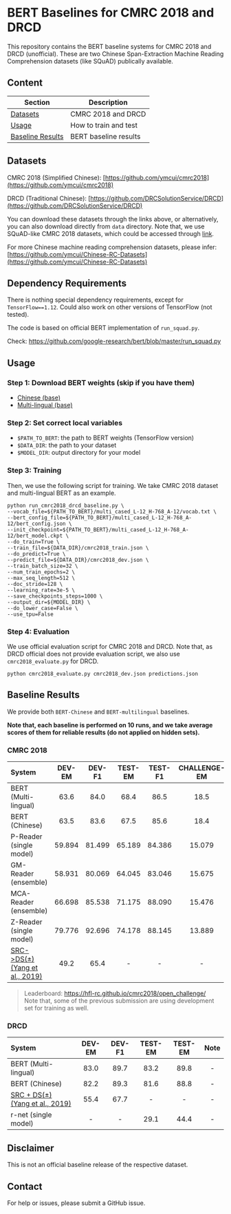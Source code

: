 # BERT Baselines for CMRC 2018 and DRCD
This repository contains the BERT baseline systems for CMRC 2018 and DRCD (unofficial). These are two Chinese Span-Extraction Machine Reading Comprehension datasets (like SQuAD) publically available.

## Content

| Section | Description |
|-|-|
| [Datasets](#Datasets) | CMRC 2018 and DRCD |
| [Usage](#Usage) | How to train and test |
| [Baseline Results](#Baseline-Results) | BERT baseline results |

## Datasets
CMRC 2018 (Simplified Chinese): [https://github.com/ymcui/cmrc2018](https://github.com/ymcui/cmrc2018)

DRCD (Traditional Chinese): [https://github.com/DRCSolutionService/DRCD](https://github.com/DRCSolutionService/DRCD)

You can download these datasets through the links above, or alternatively, you can also download directly from `data` directory. Note that, we use SQuAD-like CMRC 2018 datasets, which could be accessed through [link](https://github.com/ymcui/cmrc2018/tree/master/squad-style-data).

For more Chinese machine reading comprehension datasets, please infer: [https://github.com/ymcui/Chinese-RC-Datasets](https://github.com/ymcui/Chinese-RC-Datasets)


## Dependency Requirements
There is nothing special dependency requirements, except for `TensorFlow==1.12`. Could also work on other versions of TensorFlow (not tested).

The code is based on official BERT implementation of `run_squad.py`.

Check: https://github.com/google-research/bert/blob/master/run_squad.py

## Usage
###  Step 1: Download BERT weights (skip if you have them)
- [Chinese (base)](https://storage.googleapis.com/bert_models/2018_11_03/chinese_L-12_H-768_A-12.zip)
- [Multi-lingual (base)](https://storage.googleapis.com/bert_models/2018_11_23/multi_cased_L-12_H-768_A-12.zip)

### Step 2: Set correct local variables
- `$PATH_TO_BERT`: the path to BERT weights (TensorFlow version)
- `$DATA_DIR`: the path to your dataset
- `$MODEL_DIR`: output directory for your model

### Step 3: Training
Then, we use the following script for training. We take CMRC 2018 dataset and multi-lingual BERT as an example.
```
python run_cmrc2018_drcd_baseline.py \
--vocab_file=${PATH_TO_BERT}/multi_cased_L-12_H-768_A-12/vocab.txt \
--bert_config_file=${PATH_TO_BERT}/multi_cased_L-12_H-768_A-12/bert_config.json \
--init_checkpoint=${PATH_TO_BERT}/multi_cased_L-12_H-768_A-12/bert_model.ckpt \
--do_train=True \
--train_file=${DATA_DIR}/cmrc2018_train.json \
--do_predict=True \
--predict_file=${DATA_DIR}/cmrc2018_dev.json \
--train_batch_size=32 \
--num_train_epochs=2 \
--max_seq_length=512 \
--doc_stride=128 \
--learning_rate=3e-5 \
--save_checkpoints_steps=1000 \
--output_dir=${MODEL_DIR} \
--do_lower_case=False \
--use_tpu=False
```

### Step 4: Evaluation
We use official evaluation script for CMRC 2018 and DRCD.
Note that, as DRCD official does not provide evaluation script, we also use `cmrc2018_evaluate.py` for DRCD.

`python cmrc2018_evaluate.py cmrc2018_dev.json predictions.json`


## Baseline Results
We provide both `BERT-Chinese` and `BERT-multilingual` baselines.

**Note that, each baseline is performed on 10 runs, and we take average scores of them for reliable results (do not applied on hidden sets).**

### CMRC 2018
| System  | DEV-EM | DEV-F1 | TEST-EM | TEST-F1 | CHALLENGE-EM | CHALLENGE-F1 | Note |
| :------ | :-----: | :-----: | :-----: | :-----: | :-----: | :-----: | :-----: |
| BERT (Multi-lingual) | 63.6 | 84.0 | 68.4 | 86.5 | 18.5 | 43.0 | - |
| BERT (Chinese) | 63.5 | 83.6 | 67.5 | 85.6 | 18.4 | 42.1 | - |
| P-Reader (single model) | 59.894 | 81.499 | 65.189 | 84.386 | 15.079 | 39.583 | - |
| GM-Reader (ensemble) | 58.931 | 80.069 | 64.045 | 83.046 | 15.675 | 37.315 | - |
| MCA-Reader (ensemble) | 66.698 | 85.538 | 71.175 | 88.090 | 15.476 | 37.104 | - | 
| Z-Reader (single model) | 79.776 | 92.696 | 74.178 | 88.145 | 13.889 | 37.422 | - |
| [SRC->DS(±) (Yang et al., 2019)](https://arxiv.org/abs/1904.06652) | 49.2 | 65.4 | - | - | - | - | - |

> Leaderboard: https://hfl-rc.github.io/cmrc2018/open_challenge/ </br>
> Note that, some of the previous submission are using development set for training as well.


### DRCD
| System  | DEV-EM | DEV-F1 | TEST-EM | TEST-EM | Note |
| :------ | :-----: | :-----: | :-----: | :-----: | :-----: |
| BERT (Multi-lingual) | 83.0 | 89.7 | 83.2 | 89.8 | - |
| BERT (Chinese) | 82.2 | 89.3 | 81.6 | 88.8 | - |
| [SRC + DS(±) (Yang et al., 2019)](https://arxiv.org/abs/1904.06652) | 55.4 | 67.7 | - | - | - |
| r-net (single model) | - | - | 29.1 | 44.4 | - |


## Disclaimer 
This is not an official baseline release of the respective dataset.

## Contact
For help or issues, please submit a GitHub issue.
